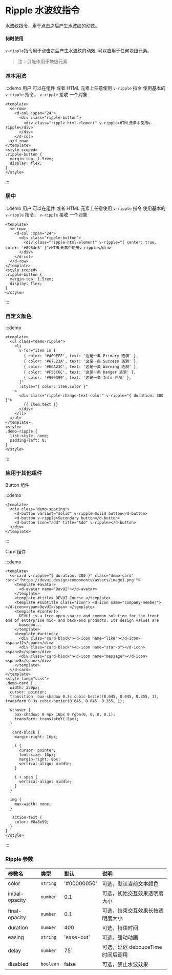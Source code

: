 # Ripple 水波纹指令

水波纹指令，用于点击之后产生水波纹的动效。

#### 何时使用

`v-ripple`指令用于点击之后产生水波纹的动效, 可以应用于任何块级元素。

> 注：只能作用于块级元素

### 基本用法

:::demo 用户 可以在组件 或者 HTML 元素上任意使用 <span color="#409EFF">`v-ripple`</span> 指令 使用基本的 <span color="#409EFF">`v-ripple`</span> 指令， `v-ripple` 接收 一个对象

```vue
<template>
  <d-row>
    <d-col :span="24">
      <div class="ripple-button">
        <div class="ripple-html-element" v-ripple>HTML元素中使用v-ripple</div>
      </div>
    </d-col>
  </d-row>
</template>
<style scoped>
.ripple-button {
  margin-top: 1.5rem;
  display: flex;
}
</style>
```

:::


### 居中

:::demo 用户 可以在组件 或者 HTML 元素上任意使用 <span color="#409EFF">`v-ripple`</span> 指令 使用基本的 <span color="#409EFF">`v-ripple`</span> 指令， `v-ripple` 接收 一个对象

```vue
<template>
  <d-row>
    <d-col :span="24">
      <div class="ripple-button">
        <div class="ripple-html-element" v-ripple="{ center: true, color: '#0984e3' }">HTML元素中使用v-ripple</div>
      </div>
    </d-col>
  </d-row>
</template>
<style scoped>
.ripple-button {
  margin-top: 1.5rem;
  display: flex;
}
</style>
```

:::

### 自定义颜色

:::demo

```vue
<template>
  <ul class="demo-ripple">
    <li
      v-for="item in [
        { color: '#409EFF', text: '这是一条 Primary 涟漪' },
        { color: '#67C23A', text: '这是一条 Success 涟漪' },
        { color: '#E6A23C', text: '这是一条 Warning 涟漪' },
        { color: '#F56C6C', text: '这是一条 Danger 涟漪' },
        { color: '#909399', text: '这是一条 Info 涟漪' },
      ]"
      :style="{ color: item.color }"
    >
      <div class="ripple-change-text-color" v-ripple="{ duration: 300 }">
        {{ item.text }}
      </div>
    </li>
  </ul>
</template>
<style>
.demo-ripple {
  list-style: none;
  padding-left: 0;
}
</style>
```

:::

### 应用于其他组件

Button 组件

:::demo

```vue
<template>
  <div class="demo-spacing">
    <d-button variant="solid" v-ripple>Solid button</d-button>
    <d-button v-ripple>Secondary button</d-button>
    <d-button icon="add" title="Add" v-ripple></d-button>
  </div>
</template>
```

:::

Card 组件

:::demo

```vue
<template>
  <d-card v-ripple="{ duration: 300 }" class="demo-card" :src="'https://devui.design/components/assets/image1.png'">
    <template #avatar>
      <d-avatar name="DevUI"></d-avatar>
    </template>
    <template #title> DEVUI Course </template>
    <template #subtitle class="icon"> <d-icon name="company-member"></d-icon><span>DevUI</span> </template>
    <template #content>
      DEVUI is a free open-source and common solution for the front end of enterprise mid- and back-end products. Its design values are
      basedon...
    </template>
    <template #actions>
      <div class="card-block"><d-icon name="like"></d-icon><span>12</span></div>
      <div class="card-block"><d-icon name="star-o"></d-icon><span>8</span></div>
      <div class="card-block"><d-icon name="message"></d-icon><span>8</span></div>
    </template>
  </d-card>
</template>
<style lang="scss">
.demo-card {
  width: 350px;
  cursor: pointer;
  transition: box-shadow 0.3s cubic-bezier(0.645, 0.045, 0.355, 1), transform 0.3s cubic-bezier(0.645, 0.045, 0.355, 1);

  &:hover {
    box-shadow: 0 4px 16px 0 rgba(0, 0, 0, 0.1);
    transform: translateY(-5px);
  }

  .card-block {
    margin-right: 16px;

    i {
      cursor: pointer;
      font-size: 16px;
      margin-right: 8px;
      vertical-align: middle;
    }

    i + span {
      vertical-align: middle;
    }
  }

  img {
    max-width: none;
  }

  .action-text {
    color: #8a8e99;
  }
}
</style>
```

:::

<style>
  .ripple-html-element {
    font-size: 1.5rem;
    font-weight: bold;
    width: 100%;
    height: 150px; 
    text-align: center; 
    line-height: 150px;
    border: 1px solid #eee50;
    border-radius: 6px;
    box-shadow: rgba(0, 0, 0, 0.1) 0px 10px 15px -3px, rgba(0, 0, 0, 0.05) 0px 4px 6px -2px;
    user-select: none;
  }
  .ripple-change-text-color {
    display: block;
    padding: 20px;
    user-select: none;
  }
</style>

### Ripple 参数

| 参数名          | 类型      | 默认        | 说明                              |
| :-------------- | :-------- | :---------- | :-------------------------------- |
| color           | `string`  | '#00000050' | 可选，默认当前文本颜色            |
| initial-opacity | `number`  | 0.1         | 可选，初始交互效果透明度大小      |
| final-opacity   | `number`  | 0.1         | 可选，结束交互效果长按透明度大小  |
| duration        | `number`  | 400         | 可选，持续时间                    |
| easing          | `string`  | 'ease-out'  | 可选，缓动动画                    |
| delay           | `number`  | 75`         | 可选，延迟 debouceTime 时间后调用 |
| disabled        | `boolean` | false       | 可选，禁止水波效果                |
